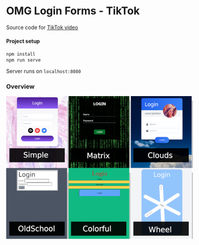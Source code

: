 # OMG Login Forms - TikTok

Source code for [TikTok video](https://www.tiktok.com/@xelorabb/video/7016735624413711622)

#### Project setup
```
npm install
npm run serve
```

Server runs on `localhost:8080`

### Overview
![overview](https://raw.githubusercontent.com/xelorabb/omg_login_tt/master/overview.png)
